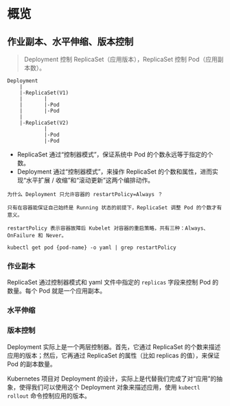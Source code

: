 # 概览

## 作业副本、水平伸缩、版本控制

> Deployment 控制 ReplicaSet（应用版本），ReplicaSet 控制 Pod（应用副本数）。

```
Deployment
    |
    |-ReplicaSet(V1)
    |       |
    |       |-Pod
    |       |-Pod
    |       
    |-ReplicaSet(V2)
            |
            |-Pod
            |-Pod
```

- ReplicaSet 通过“控制器模式”，保证系统中 Pod 的个数永远等于指定的个数。
- Deployment 通过“控制器模式”，来操作 ReplicaSet 的个数和属性，进而实现“水平扩展 / 收缩”和“滚动更新”这两个编排动作。

```
为什么 Deployment 只允许容器的 restartPolicy=Always ？

只有在容器能保证自己始终是 Running 状态的前提下，ReplicaSet 调整 Pod 的个数才有意义。

restartPolicy 表示容器故障后 Kubelet 对容器的重启策略，共有三种：Always、OnFailure 和 Never。

kubectl get pod {pod-name} -o yaml | grep restartPolicy
```

### 作业副本

ReplicaSet 通过控制器模式和 yaml 文件中指定的 `replicas` 字段来控制 Pod 的数量。每个 Pod 就是一个应用副本。 

### 水平伸缩



### 版本控制





Deployment 实际上是一个两层控制器。首先，它通过 ReplicaSet 的个数来描述应用的版本；然后，它再通过 ReplicaSet 的属性（比如 replicas 的值），来保证 Pod 的副本数量。

Kubernetes 项目对 Deployment 的设计，实际上是代替我们完成了对“应用”的抽象，使得我们可以使用这个 Deployment 对象来描述应用，使用 `kubectl rollout` 命令控制应用的版本。